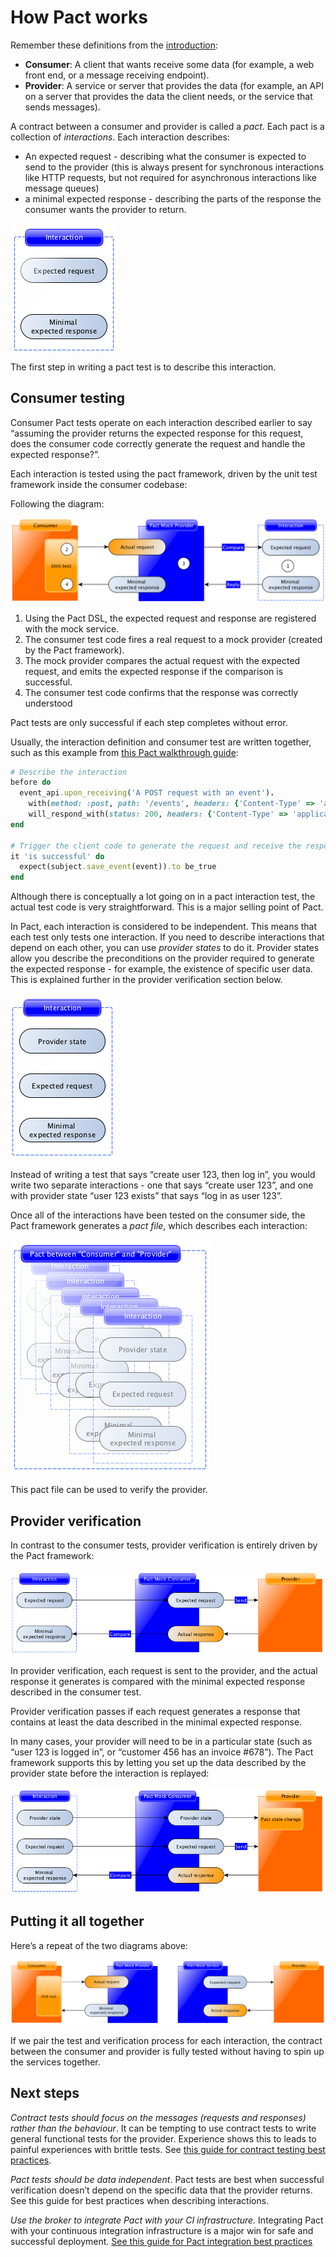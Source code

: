 # How Pact works

Remember these definitions from the [introduction](./):

* **Consumer**: A client that wants receive some data \(for example, a web front end, or a message receiving endpoint\).
* **Provider**: A service or server that provides the data \(for example, an API on a server that provides the data the client needs, or the service that sends messages\).

A contract between a consumer and provider is called a _pact_. Each pact is a collection of _interactions_. Each interaction describes:

* An expected request - describing what the consumer is expected to send to the provider \(this is always present for synchronous interactions like HTTP requests, but not required for asynchronous interactions like message queues\)
* a minimal expected response - describing the parts of the response the consumer wants the provider to return.

![Pact interaction](.gitbook/assets/pact-base%20%281%29.png)

The first step in writing a pact test is to describe this interaction.

## Consumer testing

Consumer Pact tests operate on each interaction described earlier to say “assuming the provider returns the expected response for this request, does the consumer code correctly generate the request and handle the expected response?”.

Each interaction is tested using the pact framework, driven by the unit test framework inside the consumer codebase:

Following the diagram:

![Pact interaction](.gitbook/assets/pact-overview%20%281%29.png)

1. Using the Pact DSL, the expected request and response are registered with the mock service.
2. The consumer test code fires a real request to a mock provider \(created by the Pact framework\).
3. The mock provider compares the actual request with the expected request, and emits the expected response if the comparison is successful.
4. The consumer test code confirms that the response was correctly understood

Pact tests are only successful if each step completes without error.

Usually, the interaction definition and consumer test are written together, such as this example from [this Pact walkthrough guide](https://dius.com.au/2014/05/19/simplifying-micro-service-testing-with-pacts/):

```ruby
# Describe the interaction
before do
  event_api.upon_receiving('A POST request with an event').
    with(method: :post, path: '/events', headers: {'Content-Type' => 'application/json'}, body: event_json).
    will_respond_with(status: 200, headers: {'Content-Type' => 'application/json'})
end

# Trigger the client code to generate the request and receive the response
it 'is successful' do
  expect(subject.save_event(event)).to be_true
end
```

Although there is conceptually a lot going on in a pact interaction test, the actual test code is very straightforward. This is a major selling point of Pact.

In Pact, each interaction is considered to be independent. This means that each test only tests one interaction. If you need to describe interactions that depend on each other, you can use _provider states_ to do it. Provider states allow you describe the preconditions on the provider required to generate the expected response - for example, the existence of specific user data. This is explained further in the provider verification section below.

![Pact interaction with provider state](.gitbook/assets/pact-base-extended.png)

Instead of writing a test that says “create user 123, then log in”, you would write two separate interactions - one that says “create user 123”, and one with provider state “user 123 exists” that says “log in as user 123”.

Once all of the interactions have been tested on the consumer side, the Pact framework generates a _pact file_, which describes each interaction:

![Pact file](.gitbook/assets/pact-file.png)

This pact file can be used to verify the provider.

## Provider verification

In contrast to the consumer tests, provider verification is entirely driven by the Pact framework:

![Provider verification](.gitbook/assets/pact-verification%20%281%29.png)

In provider verification, each request is sent to the provider, and the actual response it generates is compared with the minimal expected response described in the consumer test.

Provider verification passes if each request generates a response that contains at least the data described in the minimal expected response.

In many cases, your provider will need to be in a particular state \(such as “user 123 is logged in”, or “customer 456 has an invoice \#678”\). The Pact framework supports this by letting you set up the data described by the provider state before the interaction is replayed:

![Provider verification with state](.gitbook/assets/pact-verification-states%20%282%29.png)

## Putting it all together

Here’s a repeat of the two diagrams above:

![Pact test and verify](.gitbook/assets/pact-test-and-verify%20%282%29.png)

If we pair the test and verification process for each interaction, the contract between the consumer and provider is fully tested without having to spin up the services together.

## Next steps

_Contract tests should focus on the messages \(requests and responses\) rather than the behaviour_. It can be tempting to use contract tests to write general functional tests for the provider. Experience shows this to leads to painful experiences with brittle tests. See [this guide for contract testing best practices](https://docs.pact.io/best-practices/consumer/contract-tests-vs-functional-tests).

_Pact tests should be data independent_. Pact tests are best when successful verification doesn’t depend on the specific data that the provider returns. See this guide for best practices when describing interactions.

_Use the broker to integrate Pact with your CI infrastructure._ Integrating Pact with your continuous integration infrastructure is a major win for safe and successful deployment. [See this guide for Pact integration best practices](best_practices/pact_nirvana.md)

